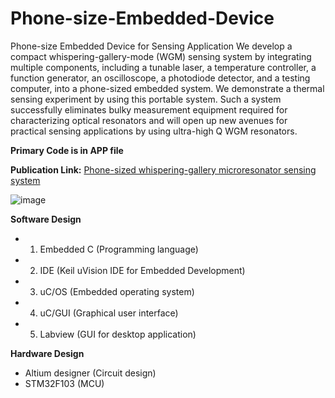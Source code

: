 # Phone-size-Embedded-Device
Phone-size Embedded Device for Sensing Application
We develop a compact whispering-gallery-mode (WGM) sensing system by integrating multiple components, including a tunable laser, a temperature controller, a function generator, an oscilloscope, a photodiode detector, and a testing computer, into a phone-sized embedded system. We demonstrate a thermal sensing experiment by using this portable system. Such a system successfully eliminates bulky measurement equipment required for characterizing optical resonators and will open up new avenues for practical sensing applications by using ultra-high Q WGM resonators.

**Primary Code is in APP file**

**Publication Link:**
[Phone-sized whispering-gallery microresonator sensing system](https://www.osapublishing.org/oe/abstract.cfm?uri=oe-24-23-25905)


![image](https://user-images.githubusercontent.com/44279169/47262269-d0a78080-d4a9-11e8-9c08-b18dfd0266ae.png)


**Software Design**

- 1. Embedded C (Programming language)
- 2. IDE (Keil uVision IDE for Embedded Development)
- 3. uC/OS (Embedded operating system)
- 4. uC/GUI (Graphical user interface)
- 5. Labview (GUI for desktop application)

**Hardware Design**

- Altium designer (Circuit design)
- STM32F103 (MCU)
